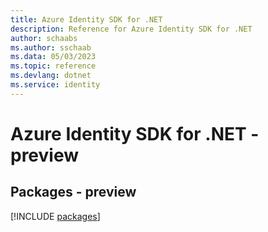 ```yaml
---
title: Azure Identity SDK for .NET
description: Reference for Azure Identity SDK for .NET
author: schaabs
ms.author: sschaab
ms.data: 05/03/2023
ms.topic: reference
ms.devlang: dotnet
ms.service: identity
---
```

# Azure Identity SDK for .NET - preview
## Packages - preview
[!INCLUDE [packages](identity-index.md)]